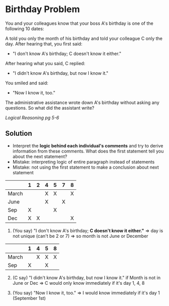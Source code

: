 # Birthday Problem
You and your colleagues know that your boss A's birthday is one of the following 10 dates:

A told you only the month of his birthday and told your colleague C only the day. 
After hearing that, you first said:
- "I don't know A's birthday; C doesn't know it either."

After hearing what you said, C replied:
- "I didn't know A's birthday, but now I know it."

You smiled and said: 
- "Now I know it, too."

The administrative assistance wrote down A's birthday without asking any questions. So what did the assistant write?

_Logical Reasoning pg 5-6_
## Solution
- Interpret the **logic behind each individual's comments** and try to derive information from these comments.
What does the first statement tell you about the next statement?
- Mistake: interpreting logic of entire paragraph instead of statements
- Mistake: not using the first statement to make a conclusion about next statement

|      | 1 | 2 | 4 | 5| 7 | 8|
|------|---|---|---|--|---|--|
|March |   |   | X | X|   | X|
|June  |   |   | X |  | X |  |
| Sep  | X |   |   | X|   |  |
| Dec  | X | X |   |  |   | X|

1. (You say) "I don't know A's birthday; **C doesn't know it either."**
=> day is not unique (can't be 2 or 7)
=> so month is not June or December

|      | 1 | 4 | 5| 8|
|------|---|---|--|--|
|March |   | X | X| X|
| Sep  | X |   | X|  |

2. (C say) "I didn't know A's birthday, but now I know it."
if Month is not in June or Dec
=> C would only know immediately if it's day 1, 4, 8

3. (You say) "Now I know it, too."
=> I would know immediately if it's day 1 (September 1st)

